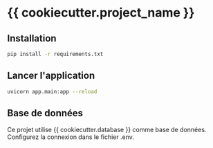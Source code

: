 # {{ cookiecutter.project_name }}

## Installation

```bash
pip install -r requirements.txt
```

## Lancer l'application

```bash
uvicorn app.main:app --reload
```

## Base de données

Ce projet utilise {{ cookiecutter.database }} comme base de données. Configurez la connexion dans le fichier .env.
